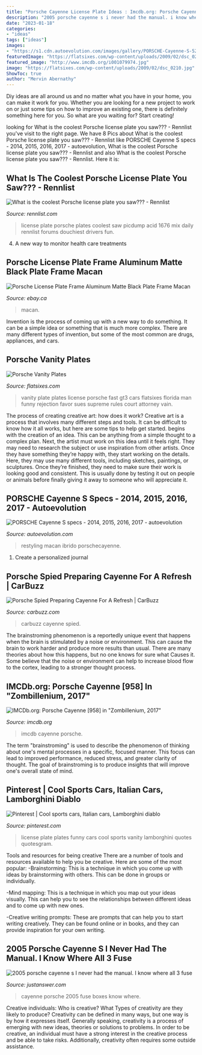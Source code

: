 ```yaml
---
title: "Porsche Cayenne License Plate Ideas : Imcdb.org: Porsche Cayenne [958] In &quot;zombillenium, 2017&quot;"
description: "2005 porsche cayenne s i never had the manual. i know where all 3 fuse"
date: "2023-01-18"
categories:
- "ideas"
tags: ["ideas"]
images:
- "https://s1.cdn.autoevolution.com/images/gallery/PORSCHE-Cayenne-S-5265_4.jpg"
featuredImage: "https://flatsixes.com/wp-content/uploads/2009/02/dsc_0210.jpg"
featured_image: "http://www.imcdb.org/i001079974.jpg"
image: "https://flatsixes.com/wp-content/uploads/2009/02/dsc_0210.jpg"
ShowToc: true
author: "Mervin Abernathy"
---
```



Diy ideas are all around us and no matter what you have in your home, you can make it work for you. Whether you are looking for a new project to work on or just some tips on how to improve an existing one, there is definitely something here for you. So what are you waiting for? Start creating!

	

		
looking for What is the coolest Porsche license plate you saw??? - Rennlist you've visit to the right page. We have 8 Pics about What is the coolest Porsche license plate you saw??? - Rennlist like PORSCHE Cayenne S specs - 2014, 2015, 2016, 2017 - autoevolution, What is the coolest Porsche license plate you saw??? - Rennlist and also What is the coolest Porsche license plate you saw??? - Rennlist. Here it is:
		
    
## What Is The Coolest Porsche License Plate You Saw??? - Rennlist

<img loading=lazy src="http://rennlist.com/forums/attachments/996-forum/229612d1193878489-what-is-the-coolest-porsche-license-plate-you-saw-imgp1827.jpg" onerror="this.onerror=null;this.src='https://tse1.mm.bing.net/th?id=OIP.DN6xDV8bZTA9W4eKfQsXzwHaFg&amp;pid=15.1';" alt="What is the coolest Porsche license plate you saw??? - Rennlist">

_Source: rennlist.com_

>license plate porsche plates coolest saw picdump acid 1676 mix daily rennlist forums douchiest drivers fun. 

	

4. A new way to monitor health care treatments

    
## Porsche License Plate Frame Aluminum Matte Black Plate Frame Macan

<img loading=lazy src="https://i.ebayimg.com/images/g/5HQAAOSwEQpfMbcz/s-l400.jpg" onerror="this.onerror=null;this.src='https://tse4.mm.bing.net/th?id=OIP.kOtKWtxSN_-QI251hTbIXwAAAA&amp;pid=15.1';" alt="Porsche License Plate Frame Aluminum Matte Black Plate Frame Macan">

_Source: ebay.ca_

>macan. 

	

Invention is the process of coming up with a new way to do something. It can be a simple idea or something that is much more complex. There are many different types of invention, but some of the most common are drugs, appliances, and cars.

    
## Porsche Vanity Plates

<img loading=lazy src="https://flatsixes.com/wp-content/uploads/2009/02/dsc_0210.jpg" onerror="this.onerror=null;this.src='https://tse2.mm.bing.net/th?id=OIP.vvd0KYNbowTX1Si0zKm4DwHaE9&amp;pid=15.1';" alt="Porsche Vanity Plates">

_Source: flatsixes.com_

>vanity plate plates license porsche fast gt3 cars flatsixes florida man funny rejection favor sues supreme rules court attorney vain. 

	

The process of creating creative art: how does it work?
Creative art is a process that involves many different steps and tools. It can be difficult to know how it all works, but here are some tips to help get started. 
 begins with the creation of an idea. This can be anything from a simple thought to a complex plan. Next, the artist must work on this idea until it feels right. They may need to research the subject or use inspiration from other artists. Once they have something they’re happy with, they start working on the details. Here, they may use many different tools, including sketches, paintings, or sculptures. Once they’re finished, they need to make sure their work is looking good and consistent. This is usually done by testing it out on people or animals before finally giving it away to someone who will appreciate it.

    
## PORSCHE Cayenne S Specs - 2014, 2015, 2016, 2017 - Autoevolution

<img loading=lazy src="https://s1.cdn.autoevolution.com/images/gallery/PORSCHE-Cayenne-S-5265_4.jpg" onerror="this.onerror=null;this.src='https://tse3.mm.bing.net/th?id=OIP.rztQmguViFqXxg5Dg5kpAgHaFj&amp;pid=15.1';" alt="PORSCHE Cayenne S specs - 2014, 2015, 2016, 2017 - autoevolution">

_Source: autoevolution.com_

>restyling macan ibrido porschecayenne. 

	

1. Create a personalized journal

    
## Porsche Spied Preparing Cayenne For A Refresh | CarBuzz

<img loading=lazy src="https://cdn.carbuzz.com/gallery-images/840x560/807000/300/807384.jpg" onerror="this.onerror=null;this.src='https://tse1.mm.bing.net/th?id=OIP.8nfLWJtu29PSqth0GgKPswHaE8&amp;pid=15.1';" alt="Porsche Spied Preparing Cayenne For A Refresh | CarBuzz">

_Source: carbuzz.com_

>carbuzz cayenne spied. 

	

The brainstroming phenomenon is a reportedly unique event that happens when the brain is stimulated by a noise or environment. This can cause the brain to work harder and produce more results than usual. There are many theories about how this happens, but no one knows for sure what Causes it. Some believe that the noise or environment can help to increase blood flow to the cortex, leading to a stronger thought process.

    
## IMCDb.org: Porsche Cayenne [958] In &quot;Zombillenium, 2017&quot;

<img loading=lazy src="http://www.imcdb.org/i001079974.jpg" onerror="this.onerror=null;this.src='https://tse3.mm.bing.net/th?id=OIP.JX1lmrDztmIy1SN48IDnvAHaEA&amp;pid=15.1';" alt="IMCDb.org: Porsche Cayenne [958] in &quot;Zombillenium, 2017&quot;">

_Source: imcdb.org_

>imcdb cayenne porsche. 

	

The term "brainstroming" is used to describe the phenomenon of thinking about one's mental processes in a specific, focused manner. This focus can lead to improved performance, reduced stress, and greater clarity of thought. The goal of brainstroming is to produce insights that will improve one's overall state of mind.

    
## Pinterest | Cool Sports Cars, Italian Cars, Lamborghini Diablo

<img loading=lazy src="https://i.pinimg.com/736x/f5/5e/f0/f55ef0bfa22279c34cb64eaad6dcd312--photography-classes-funny-license-plates.jpg" onerror="this.onerror=null;this.src='https://tse4.mm.bing.net/th?id=OIP.DijWtPPodUmtMcoxutumygHaEg&amp;pid=15.1';" alt="Pinterest | Cool sports cars, Italian cars, Lamborghini diablo">

_Source: pinterest.com_

>license plate plates funny cars cool sports vanity lamborghini quotes quotesgram. 

	

Tools and resources for being creative
There are a number of tools and resources available to help you be creative. Here are some of the most popular:
-Brainstorming: This is a technique in which you come up with ideas by brainstorming with others. This can be done in groups or individually.

-Mind mapping: This is a technique in which you map out your ideas visually. This can help you to see the relationships between different ideas and to come up with new ones.

-Creative writing prompts: These are prompts that can help you to start writing creatively. They can be found online or in books, and they can provide inspiration for your own writing.

    
## 2005 Porsche Cayenne S I Never Had The Manual. I Know Where All 3 Fuse

<img loading=lazy src="https://ww2.justanswer.com/uploads/Bugfuel/2011-01-02_122448_05cayennesfuses1b.jpg" onerror="this.onerror=null;this.src='https://tse2.mm.bing.net/th?id=OIP.9IQ1wuJEq0Y2tUwmkwHyKgHaE7&amp;pid=15.1';" alt="2005 porsche cayenne s I never had the manual. I know where all 3 fuse">

_Source: justanswer.com_

>cayenne porsche 2005 fuse boxes know where. 

	

Creative individuals: Who is creative? What Types of creativity are they likely to produce?
Creativity can be defined in many ways, but one way is by how it expresses itself. Generally speaking, creativity is a process of emerging with new ideas, theories or solutions to problems. In order to be creative, an individual must have a strong interest in the creative process and be able to take risks. Additionally, creativity often requires some outside assistance.

